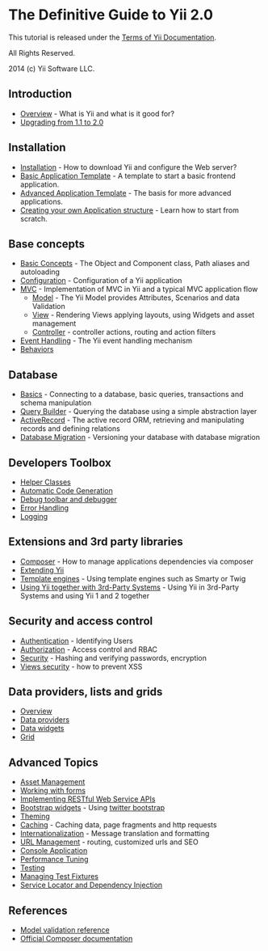 The Definitive Guide to Yii 2.0
===============================

This tutorial is released under the [Terms of Yii Documentation](http://www.yiiframework.com/doc/terms/).

All Rights Reserved.

2014 (c) Yii Software LLC.


Introduction
------------

- [Overview](overview.md) - What is Yii and what is it good for?
- [Upgrading from 1.1 to 2.0](upgrade-from-v1.md)


Installation
------------

- [Installation](installation.md) - How to download Yii and configure the Web server?
- [Basic Application Template](apps-basic.md) - A template to start a basic frontend application.
- [Advanced Application Template](apps-advanced.md) - The basis for more advanced applications.
- [Creating your own Application structure](apps-own.md) - Learn how to start from scratch.


Base concepts
-------------

- [Basic Concepts](basics.md) - The Object and Component class, Path aliases and autoloading
- [Configuration](configuration.md) - Configuration of a Yii application
- [MVC](mvc.md) - Implementation of MVC in Yii and a typical MVC application flow
  - [Model](model.md) - The Yii Model provides Attributes, Scenarios and data Validation
  - [View](view.md) - Rendering Views applying layouts, using Widgets and asset management
  - [Controller](controller.md) - controller actions, routing and action filters
- [Event Handling](events.md) - The Yii event handling mechanism
- [Behaviors](behaviors.md)


Database
--------

- [Basics](database-basics.md) - Connecting to a database, basic queries, transactions and schema manipulation
- [Query Builder](query-builder.md) - Querying the database using a simple abstraction layer
- [ActiveRecord](active-record.md) - The active record ORM, retrieving and manipulating records and defining relations
- [Database Migration](console-migrate.md) - Versioning your database with database migration

Developers Toolbox
------------------

- [Helper Classes](helpers.md)
- [Automatic Code Generation](gii.md)
- [Debug toolbar and debugger](module-debug.md)
- [Error Handling](error.md)
- [Logging](logging.md)

Extensions and 3rd party libraries
----------------------------------

- [Composer](composer.md) - How to manage applications dependencies via composer
- [Extending Yii](extensions.md)
- [Template engines](template.md) - Using template engines such as Smarty or Twig
- [Using Yii together with 3rd-Party Systems](using-3rd-party-libraries.md) - Using Yii in 3rd-Party Systems and using Yii 1 and 2 together

Security and access control
---------------------------

- [Authentication](authentication.md) - Identifying Users
- [Authorization](authorization.md) - Access control and RBAC
- [Security](security.md) - Hashing and verifying passwords, encryption
- [Views security](view.md#security) - how to prevent XSS

Data providers, lists and grids
-------------------------------

- [Overview](data-overview.md)
- [Data providers](data-providers.md)
- [Data widgets](data-widgets.md)
- [Grid](data-grid.md)

Advanced Topics
---------------

- [Asset Management](assets.md)
- [Working with forms](form.md)
- [Implementing RESTful Web Service APIs](rest.md)
- [Bootstrap widgets](bootstrap-widgets.md) - Using [twitter bootstrap](http://getbootstrap.com/)
- [Theming](theming.md)
- [Caching](caching.md) - Caching data, page fragments and http requests
- [Internationalization](i18n.md) - Message translation and formatting
- [URL Management](url.md) - routing, customized urls and SEO
- [Console Application](console.md)
- [Performance Tuning](performance.md)
- [Testing](testing.md)
- [Managing Test Fixtures](test-fixture.md)
- [Service Locator and Dependency Injection](di.md)

References
----------

- [Model validation reference](validation.md)
- [Official Composer documentation](http://getcomposer.org)
